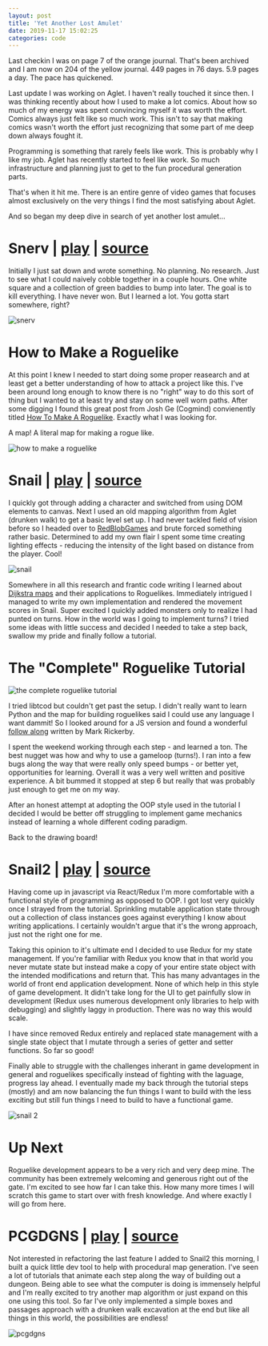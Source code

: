 ```yaml
---
layout: post
title: 'Yet Another Lost Amulet'
date: 2019-11-17 15:02:25
categories: code
---
```


Last checkin I was on page 7 of the orange journal. That's been archived and I am now on 204 of the yellow journal. 449 pages in 76 days. 5.9 pages a day. The pace has quickened.

Last update I was working on Aglet. I haven't really touched it since then. I was thinking recently about how I used to make a lot comics. About how so much of my energy was spent convincing myself it was worth the effort. Comics always just felt like so much work. This isn't to say that making comics wasn't worth the effort just recognizing that some part of me deep down always fought it.

Programming is something that rarely feels like work. This is probably why I like my job. Aglet has recently started to feel like work. So much infrastructure and planning just to get to the fun procedural generation parts.

That's when it hit me. There is an entire genre of video games that focuses almost exclusively on the very things I find the most satisfying about Aglet.

And so began my deep dive in search of yet another lost amulet...

# Snerv | <a href="https://luetkemj.github.io/snerv/">play</a> | <a href="https://github.com/luetkemj/snerv">source</a>

Initially I just sat down and wrote something. No planning. No research. Just to see what I could naively cobble together in a couple hours. One white square and a collection of green baddies to bump into later. The goal is to kill everything. I have never won. But I learned a lot. You gotta start somewhere, right?

![snerv](../../images/CA-191117-snerv.png)

# How to Make a Roguelike

At this point I knew I needed to start doing some proper reasearch and at least get a better understanding of how to attack a project like this. I've been around long enough to know there is no "right" way to do this sort of thing but I wanted to at least try and stay on some well worn paths. After some digging I found this great post from Josh Ge (Cogmind) convienently titled <a href="https://www.gamasutra.com/blogs/JoshGe/20181029/329512/How_to_Make_a_Roguelike.php">How To Make A Roguelike</a>. Exactly what I was looking for.

A map! A literal map for making a rogue like.

![how to make a roguelike](../../images/CA-191117-how-to-make-a-roguelike.png)

# Snail | <a href="https://luetkemj.github.io/snail/">play</a> | <a href="https://github.com/luetkemj/snail">source</a>

I quickly got through adding a character and switched from using DOM elements to canvas. Next I used an old mapping algorithm from Aglet (drunken walk) to get a basic level set up. I had never tackled field of vision before so I headed over to <a href="https://www.redblobgames.com/articles/visibility/">RedBlobGames</a> and brute forced something rather basic. Determined to add my own flair I spent some time creating lighting effects - reducing the intensity of the light based on distance from the player. Cool!

![snail](../../images/CA-191117-snail.png)

Somewhere in all this research and frantic code writing I learned about <a href="http://www.roguebasin.com/index.php?title=Dijkstra_Maps_Visualized">Dijkstra maps</a> and their applications to Roguelikes. Immediately intrigued I managed to write my own implementation and rendered the movement scores in Snail. Super excited I quickly added monsters only to realize I had punted on turns. How in the world was I going to implement turns? I tried some ideas with little success and decided I needed to take a step back, swallow my pride and finally follow a tutorial.

# The "Complete" Roguelike Tutorial

![the complete roguelike tutorial](../../images/CA-191117-rltut.png)

I tried libtcod but couldn't get past the setup. I didn't really want to learn Python and the map for building roguelikes said I could use any language I want dammit! So I looked around for a JS version and found a wonderful <a href="https://github.com/maetl/roguelike-tutorial">follow along</a> written by Mark Rickerby.

I spent the weekend working through each step - and learned a ton. The best nugget was how and why to use a gameloop (turns!). I ran into a few bugs along the way that were really only speed bumps - or better yet, opportunities for learning. Overall it was a very well written and positive experience. A bit bummed it stopped at step 6 but really that was probably just enough to get me on my way.

After an honest attempt at adopting the OOP style used in the tutorial I decided I would be better off struggling to implement game mechanics instead of learning a whole different coding paradigm.

Back to the drawing board!

# Snail2 | <a href="https://luetkemj.github.io/snail2/">play</a> | <a href="https://github.com/luetkemj/snail2">source</a>

Having come up in javascript via React/Redux I'm more comfortable with a functional style of programming as opposed to OOP. I got lost very quickly once I strayed from the tutorial. Sprinkling mutable application state through out a collection of class instances goes against everything I know about writing applications. I certainly wouldn't argue that it's the wrong approach, just not the right one for me.

Taking this opinion to it's ultimate end I decided to use Redux for my state management. If you're familiar with Redux you know that in that world you never mutate state but instead make a copy of your entire state object with the intended modifications and return that. This has many advantages in the world of front end application development. None of which help in this style of game development. It didn't take long for the UI to get painfully slow in development (Redux uses numerous development only libraries to help with debugging) and slightly laggy in production. There was no way this would scale.

I have since removed Redux entirely and replaced state management with a single state object that I mutate through a series of getter and setter functions. So far so good!

Finally able to struggle with the challenges inherant in game development in general and roguelikes specifically instead of fighting with the laguage, progress lay ahead. I eventually made my back through the tutorial steps (mostly) and am now balancing the fun things I want to build with the less exciting but still fun things I need to build to have a functional game.

![snail 2](../../images/CA-191117-snail2.png)

# Up Next

Roguelike development appears to be a very rich and very deep mine. The community has been extremely welcoming and generous right out of the gate. I'm excited to see how far I can take this. How many more times I will scratch this game to start over with fresh knowledge. And where exactly I will go from here.

# PCGDGNS | <a href="https://luetkemj.github.io/pcgdgns/">play</a> | <a href="https://github.com/luetkemj/pcgdgns">source</a>

Not interested in refactoring the last feature I added to Snail2 this morning, I built a quick little dev tool to help with procedural map generation. I've seen a lot of tutorials that animate each step along the way of building out a dungeon. Being able to see what the computer is doing is immensely helpful and I'm really excited to try another map algorithm or just expand on this one using this tool. So far I've only implemented a simple boxes and passages approach with a drunken walk excavation at the end but like all things in this world, the possibilities are endless!

![pcgdgns](../../images/CA-191117-pcgdgns3.gif)
